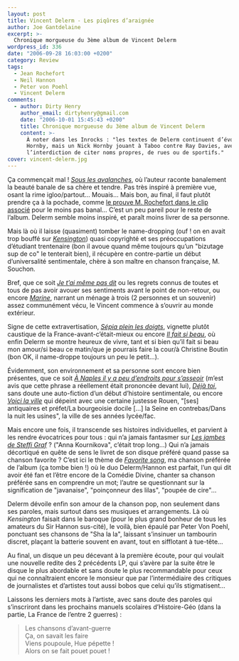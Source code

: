 ```yaml
---
layout: post
title: Vincent Delerm - Les piqûres d’araignée
author: Joe Gantdelaine
excerpt: >-
  Chronique morgueuse du 3ème album de Vincent Delerm
wordpress_id: 336
date: "2006-09-28 16:03:00 +0200"
category: Review
tags:
  - Jean Rochefort
  - Neil Hannon
  - Peter von Poehl
  - Vincent Delerm
comments:
  - author: Dirty Henry
    author_email: dirtyhenry@gmail.com
    date: "2006-10-01 15:45:43 +0200"
    title: Chronique morgueuse du 3ème album de Vincent Delerm
    content: >-
      À noter dans les Inrocks : "les textes de Delerm continuent d’évoquer Nick
      Hornby, mais un Nick Hornby jouant à Taboo contre Ray Davies, avec
      l’interdiction de citer noms propres, de rues ou de sportifs."
cover: vincent-delerm.jpg
---
```


Ça commençait mal ! [_Sous les avalanches_][2], où l’auteur raconte banalement
la beauté banale de sa chère et tendre. Pas très inspiré à première vue, osant
la rime igloo/partout… Mouais… Mais bon, au final, il faut plutôt prendre ça à
la pochade, comme [le prouve M. Rochefort dans le clip associé][1] pour le moins
pas banal… C’est un peu pareil pour le reste de l’album. Delerm semble moins
inspiré, et paraît moins livrer de sa personne.

Mais là où il laisse (quasiment) tomber le name-dropping (ouf ! on en avait trop
bouffé sur [_Kensington_][3]) quasi copyrighté et ses préoccupations d’étudiant
trentenaire (bon il avoue quand même toujours qu’un "bizutage sup de co" le
tenterait bien), il récupère en contre-partie un début d’universalité
sentimentale, chère à son maître en chanson française, M. Souchon.

Bref, que ce soit [_Je t’ai même pas dit_][4] ou les regrets connus de toutes et
tous de pas avoir avouer ses sentiments avant le point de non-retour, ou encore
[_Marine_][5], narrant un ménage à trois (2 personnes et un souvenir) assez
communément vécu, le Vincent commence à s’ouvrir au monde extérieur.

Signe de cette extravertisation, [_Sépia plein les doigts_][6], vignette plutôt
caustique de la France-avant-c’était-mieux ou encore [_Il fait si beau_][7], où
enfin Delerm se montre heureux de vivre, tant et si bien qu’il fait si beau mon
amour/si beau ce matin/que je pourrais faire la cour/à Christine Boutin (bon OK,
il name-droppe toujours un peu le petit…).

Évidemment, son environnement et sa personne sont encore bien présentes, que ce
soit [_À Naples il y a peu d’endroits pour s’asseoir_][8] (m’est avis que cette
phrase a réellement était prononcée devant lui), [_Déjà toi_][9], sans doute une
auto-fiction d’un début d’histoire sentimentale, ou encore [_Voici la
ville_][10] qui dépeint avec une certaine justesse Rouen, "[ses] antiquaires et
préfet/La bourgeoisie docile […] la Seine en contrebas/Dans la nuit les usines",
la ville de ses années lycée/fac.

Mais encore une fois, il transcende ses histoires individuelles, et parvient à
les rendre évocatrices pour tous : qui n’a jamais fantasmer sur [_Les jambes de
Steffi Graf_][11] ? ("Anna Kournikova", c’était trop long…) Qui n’a jamais
décortiqué en quête de sens le livret de son disque préféré quand passe sa
chanson favorite ? C’est ici le thème de [_Favorite song_][12], ma chanson
préférée de l’album (ça tombe bien !) où le duo Delerm/Hannon est parfait, l’un
qui dit avoir été fan et l’être encore de la Comédie Divine, chanter sa chanson
préférée sans en comprendre un mot; l’autre se questionnant sur la signification
de "javanaise", "poinçonneur des lilas", "poupée de cire"…

Delerm dévoile enfin son amour de la chanson pop, non seulement dans ses
paroles, mais surtout dans ses musiques et arrangements. Là où _Kensington_
faisait dans le baroque (pour le plus grand bonheur de tous les amateurs du Sir
Hannon sus-cité), le voilà, bien épaulé par Peter Von Poehl, ponctuant ses
chansons de "Sha la la", laissant s’insinuer un tambourin discret, plaçant la
batterie souvent en avant, tout en sifflotant à tue-tête…

Au final, un disque un peu décevant à la première écoute, pour qui voulait une
nouvelle redite des 2 précédents LP, qui s’avère par la suite être le disque le
plus abordable et sans doute le plus recommandable pour ceux qui ne
connaîtraient encore le monsieur que par l’intermédiaire des critiques de
journalistes et d’artistes tout aussi bobos que celui qu’ils stigmatisent…

Laissons les derniers mots à l’artiste, avec sans doute des paroles qui
s’inscriront dans les prochains manuels scolaires d’Histoire-Géo (dans la
partie, La France de l’entre 2 guerres) :

> Les chansons d’avant-guerre  
> Ça, on savait les faire  
> Viens poupoule, Hue pépette !  
> Alors on se fait pouet pouet !

[1]:
  https://youtu.be/79T7jHOylEg
  "Vincent Delerm - Sous les Avalanches, clip officiel sur la chaîne YouTube de Tôt ou Tard"
[2]:
  https://song.link/fr/i/1446921662
  "Vincent Delerm - Sous les avalanches, sur Odesli"
[3]:
  https://album.link/fr/i/18238002
  "Vincent Delerm - Kensington Square, sur Odesli"
[4]:
  https://song.link/fr/i/1446921799
  "Vincent Delerm - Je t’ai même pas dit, sur Odesli"
[5]: https://song.link/fr/i/1446921805 "Vincent Delerm - Marine, sur Odesli"
[6]:
  https://song.link/fr/i/1446921816
  "Vincent Delerm - Sépia plein les doigts, sur Odesli"
[7]:
  https://song.link/fr/i/1446922014
  "Vincent Delerm - Il fait si beau, sur Odesli"
[8]:
  https://song.link/fr/i/1446921802
  "Vincent Delerm - À Naples il y a peu d’endroits pour s’asseoir, sur Odesli"
[9]: https://song.link/fr/i/1446922008 "Vincent Delerm - Déjà toi, sur Odesli"
[10]:
  https://song.link/fr/i/1446922012
  "Vincent Delerm - Voici la ville, sur Odesli"
[11]:
  https://song.link/fr/i/1446922024
  "Vincent Delerm - Les jambes de Steffi Graf, sur Odesli"
[12]:
  https://song.link/fr/i/1446922022
  "Vincent Delerm - Favorite song, sur Odesli"
